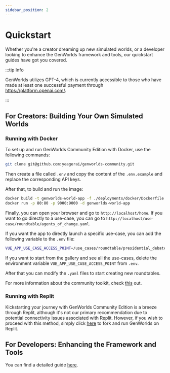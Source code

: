```yaml
---
sidebar_position: 2
---
```


# Quickstart

Whether you're a creator dreaming up new simulated worlds, or a developer looking to enhance the GenWorlds framework and tools, our quickstart guides have got you covered.

:::tip Info

GenWorlds utilizes GPT-4, which is currently accessible to those who have made at least one successful payment through https://platform.openai.com/.

:::

## For Creators: Building Your Own Simulated Worlds

### Running with Docker

To set up and run GenWorlds Community Edition with Docker, use the following commands:

```sh
git clone git@github.com:yeagerai/genworlds-community.git
```

Then create a file called `.env` and copy the content of the `.env.example` and replace the corresponding API keys.

After that, to build and run the image:

```sh
docker build -t genworlds-world-app -f ./deployments/docker/Dockerfile .
docker run -p 80:80 -p 9000:9000 -d genworlds-world-app
```

Finally, you can open your browser and go to `http://localhost/home`. If you want to go directly to a use-case, you can go to `http://localhost/use-case/roundtable/agents_of_change.yaml`.

If you want the app to directly launch a specific use-case, you can add the following variable to the `.env` file:

```bash
VUE_APP_USE_CASE_ACCESS_POINT=/use_cases/roundtable/presidential_debate.yaml
```

If you want to start from the gallery and see all the use-cases, delete the environment variable `VUE_APP_USE_CASE_ACCESS_POINT` from `.env`.

After that you can modify the `.yaml` files to start creating new roundtables.

For more information about the community toolkit, check [this](/docs/category/community-toolkit) out.

### Running with Replit

Kickstarting your journey with GenWorlds Community Edition is a breeze through Replit, although it's not our primary recommendation due to potential connectivity issues associated with Replit. However, if you wish to proceed with this method, simply click [here](https://replit.com/@yeagerai/GenWorlds) to fork and run GenWorlds on Replit.

## For Developers: Enhancing the Framework and Tools

You can find a detailed guide [here](/docs/genworlds-framework/devs-guide/).
